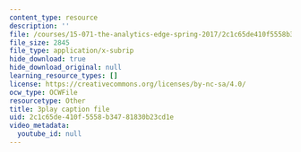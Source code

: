 ```yaml
---
content_type: resource
description: ''
file: /courses/15-071-the-analytics-edge-spring-2017/2c1c65de410f5558b34781830b23cd1e_qhOVXxNXAug.vtt
file_size: 2845
file_type: application/x-subrip
hide_download: true
hide_download_original: null
learning_resource_types: []
license: https://creativecommons.org/licenses/by-nc-sa/4.0/
ocw_type: OCWFile
resourcetype: Other
title: 3play caption file
uid: 2c1c65de-410f-5558-b347-81830b23cd1e
video_metadata:
  youtube_id: null
---
```

